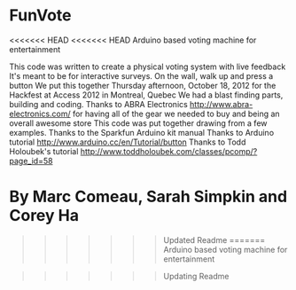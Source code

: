 FunVote
=======

<<<<<<< HEAD
<<<<<<< HEAD
Arduino based voting machine for entertainment

This code was written to create a physical voting system with live feedback
It's meant to be for interactive surveys.  On the wall, walk up and press a button
We put this together Thursday afternoon, October 18, 2012 
for the Hackfest at Access 2012 in Montreal, Quebec
We had a blast finding parts, building and coding.
Thanks to ABRA Electronics http://www.abra-electronics.com/ 
for having all of the gear we needed to buy and being an overall awesome store
This code was put together drawing from a few examples.
Thanks to the Sparkfun Arduino kit manual
Thanks to Arduino tutorial http://www.arduino.cc/en/Tutorial/button
Thanks to Todd Holoubek's tutorial http://www.toddholoubek.com/classes/pcomp/?page_id=58

By Marc Comeau, Sarah Simpkin and Corey Ha
=======
>>>>>>> Updated Readme
=======
Arduino based voting machine for entertainment

>>>>>>> Updating Readme
